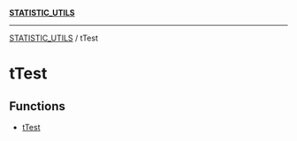 [**STATISTIC_UTILS**](../README.md)

***

[STATISTIC_UTILS](../README.md) / tTest

# tTest

## Functions

- [tTest](functions/tTest.md)
